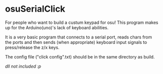 # osuSerialClick

For people who want to build a custum keypad for osu!
This program makes up for the Arduino(uno)'s lack of keyboard abilities.

It is a very basic program that connects to a serial port, reads chars from the ports and then sends (when appropriate) keyboard input signals to press/release the z/x keys.

The config file ("click config".txt) should be in the same directory as build.

*dll not included :p*